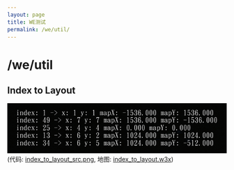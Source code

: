 ```yaml
---
layout: page
title: WE测试
permalink: /we/util/
---
```


# /we/util

## Index to Layout

![index_to_layout](/assets/img/we/util/index_to_layout.png)  
(代码: [index_to_layout_src.png](/assets/img/we/util/index_to_layout_src.png), 地图: [index_to_layout.w3x](/assets/files/we/util/index_to_layout.w3x))
